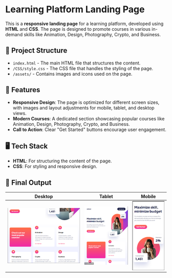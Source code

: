 # Learning Platform Landing Page

This is a **responsive landing page** for a learning platform, developed using **HTML** and **CSS**. The page is designed to promote courses in various in-demand skills like Animation, Design, Photography, Crypto, and Business.

## 📂 Project Structure

- `index.html` - The main HTML file that structures the content.
- `/CSS/style.css` - The CSS file that handles the styling of the page.
- `/assets/` - Contains images and icons used on the page.

## 🌟 Features

- **Responsive Design**: The page is optimized for different screen sizes, with images and layout adjustments for mobile, tablet, and desktop views.
- **Modern Courses**: A dedicated section showcasing popular courses like Animation, Design, Photography, Crypto, and Business.
- **Call to Action**: Clear "Get Started" buttons encourage user engagement.

## 🖥️ Tech Stack

- **HTML**: For structuring the content of the page.
- **CSS**: For styling and responsive design.
  
## 📸 Final Output

| Desktop | Tablet | Mobile |
| ------- | ------ | ------ |
| ![Desktop View](final-output-pictures/desktop-view.png) | ![Tablet View](final-output-pictures/tablet-view.png) | ![Mobile View](final-output-pictures/mobile-view.png) |

